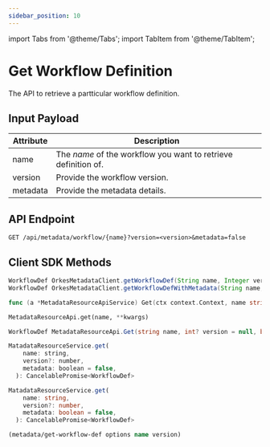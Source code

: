 ```yaml
---
sidebar_position: 10
---
```


import Tabs from '@theme/Tabs';
import TabItem from '@theme/TabItem';

# Get Workflow Definition

The API to retrieve a partticular workflow definition.

## Input Payload

| Attribute | Description |
| --------- | -------------- |
| name      | The *name* of the workflow you want to retrieve definition of. |
| version   | Provide the workflow version. |
| metadata  | Provide the metadata details. |

## API Endpoint

```
GET /api/metadata/workflow/{name}?version=<version>&metadata=false
```

## Client SDK Methods

<Tabs>
<TabItem value="Java" label="Java">

```java
WorkflowDef OrkesMetadataClient.getWorkflowDef(String name, Integer version)
WorkflowDef OrkesMetadataClient.getWorkflowDefWithMetadata(String name, Integer version)
```

</TabItem>
<TabItem value="Golang" label="Golang">

```go
func (a *MetadataResourceApiService) Get(ctx context.Context, name string, localVarOptionals *MetadataResourceApiGetOpts) (model.WorkflowDef, *http.Response, error)
```

</TabItem>
<TabItem value="Python" label="Python">

```python
MetadataResourceApi.get(name, **kwargs)
```

</TabItem>
<TabItem value="CSharp" label="CSharp">

```csharp
WorkflowDef MetadataResourceApi.Get(string name, int? version = null, bool? metadata = null)
```

</TabItem>
<TabItem value="Javascript" label="Javascript">

```javascript
MatadataResourceService.get(
    name: string,
    version?: number,
    metadata: boolean = false,
  ): CancelablePromise<WorkflowDef>
```

</TabItem>
<TabItem value="Typescript" label="Typescript">

```typescript
MatadataResourceService.get(
    name: string,
    version?: number,
    metadata: boolean = false,
  ): CancelablePromise<WorkflowDef>
```

</TabItem>
<TabItem value="Clojure" label="Clojure">

```clojure
(metadata/get-workflow-def options name version)
```

</TabItem>
</Tabs>

